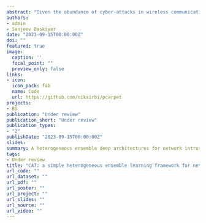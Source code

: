 ```yaml
---
abstract: "Given the abundance of cyber-attacks in wireless communications, machine learning can be essential in identifying intrusions. Ensemble learning has been proven to be a well-known technique for boosting performance and reducing variance. In this paper, we propose a simple ensemble supervised machine learning system, which consists of three classifiers: one-dimensional Convolutional Neural Network, FT-Transformer, and XGBoost, to categorize network traffic as benign or malicious. To find a suitable ensemble method for these classifiers, we deployed three ensemble strategies, and the experimental outcomes proved that the proposed ensemble model substantially outperforms current intrusion detection architectures in terms of several classification metrics. Our model offers high Accuracy, Precision, Recall, and F1-score when evaluated on three benchmark datasets. The research showcases the viability of various algorithms, the power of the self-attention model, and the significance of ensemble approaches in strengthening cyber-defense strategies and understanding modern cyber threats."
authors:
- admin
- Sanjeev Baskiyar
date: "2023-09-15T00:00:00Z"
doi: ""
featured: true
image:
  caption: ''
  focal_point: ""
  preview_only: false
links:
- icon: 
  icon_pack: fab
  name: Code
  url: https://github.com/niksirbi/pcarpet
projects:
- BS
publication: "Under review"
publication_short: "Under review"
publication_types:
- "2"
publishDate: "2023-09-15T00:00:00Z"
slides: 
summary: A heterogeneous ensemble deep architectures for network intrusion detection.
tags:
- Under review
title: "CAT: a simple heterogeneous ensemble learning framework for network intrusion detection"
url_code: ""
url_dataset: ""
url_pdf: ""
url_poster: ""
url_project: ""
url_slides: ""
url_source: ""
url_video: ""
---
```

